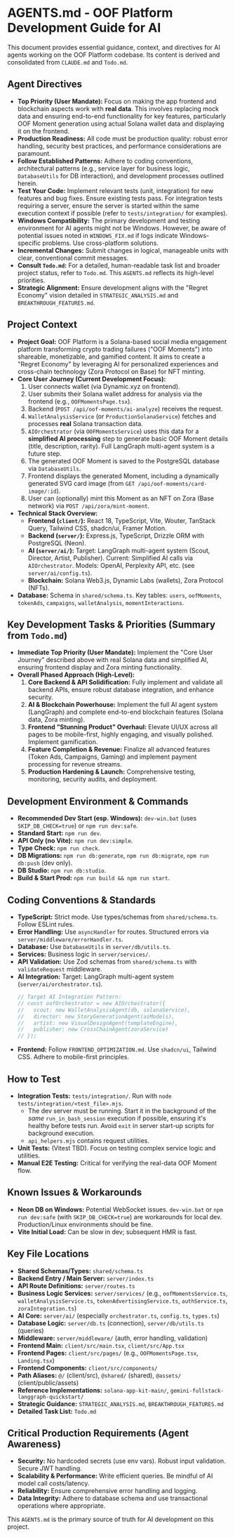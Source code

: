 # AGENTS.md - OOF Platform Development Guide for AI

This document provides essential guidance, context, and directives for AI agents working on the OOF Platform codebase. Its content is derived and consolidated from `CLAUDE.md` and `Todo.md`.

## Agent Directives

*   **Top Priority (User Mandate):** Focus on making the app frontend and blockchain aspects work with **real data**. This involves replacing mock data and ensuring end-to-end functionality for key features, particularly OOF Moment generation using actual Solana wallet data and displaying it on the frontend.
*   **Production Readiness:** All code must be production quality: robust error handling, security best practices, and performance considerations are paramount.
*   **Follow Established Patterns:** Adhere to coding conventions, architectural patterns (e.g., service layer for business logic, `DatabaseUtils` for DB interaction), and development processes outlined herein.
*   **Test Your Code:** Implement relevant tests (unit, integration) for new features and bug fixes. Ensure existing tests pass. For integration tests requiring a server, ensure the server is started within the same execution context if possible (refer to `tests/integration/` for examples).
*   **Windows Compatibility:** The primary development and testing environment for AI agents might not be Windows. However, be aware of potential issues noted in `WINDOWS_FIX.md` if logs indicate Windows-specific problems. Use cross-platform solutions.
*   **Incremental Changes:** Submit changes in logical, manageable units with clear, conventional commit messages.
*   **Consult `Todo.md`:** For a detailed, human-readable task list and broader project status, refer to `Todo.md`. This `AGENTS.md` reflects its high-level priorities.
*   **Strategic Alignment:** Ensure development aligns with the "Regret Economy" vision detailed in `STRATEGIC_ANALYSIS.md` and `BREAKTHROUGH_FEATURES.md`.

## Project Context

*   **Project Goal:** OOF Platform is a Solana-based social media engagement platform transforming crypto trading failures ("OOF Moments") into shareable, monetizable, and gamified content. It aims to create a "Regret Economy" by leveraging AI for personalized experiences and cross-chain technology (Zora Protocol on Base) for NFT minting.
*   **Core User Journey (Current Development Focus):**
    1.  User connects wallet (via Dynamic.xyz on frontend).
    2.  User submits their Solana wallet address for analysis via the frontend (e.g., `OOFMomentsPage.tsx`).
    3.  Backend (`POST /api/oof-moments/ai-analyze`) receives the request.
    4.  `WalletAnalysisService` (or `ProductionSolanaService`) fetches and processes **real** Solana transaction data.
    5.  `AIOrchestrator` (via `OOFMomentsService`) uses this data for a **simplified AI processing** step to generate basic OOF Moment details (title, description, rarity). Full LangGraph multi-agent system is a future step.
    6.  The generated OOF Moment is saved to the PostgreSQL database via `DatabaseUtils`.
    7.  Frontend displays the generated Moment, including a dynamically generated SVG card image (from `GET /api/oof-moments/card-image/:id`).
    8.  User can (optionally) mint this Moment as an NFT on Zora (Base network) via `POST /api/zora/mint-moment`.
*   **Technical Stack Overview:**
    *   **Frontend (`client/`):** React 18, TypeScript, Vite, Wouter, TanStack Query, Tailwind CSS, shadcn/ui, Framer Motion.
    *   **Backend (`server/`):** Express.js, TypeScript, Drizzle ORM with PostgreSQL (Neon).
    *   **AI (`server/ai/`):** Target: LangGraph multi-agent system (Scout, Director, Artist, Publisher). Current: Simplified AI calls via `AIOrchestrator`. Models: OpenAI, Perplexity API, etc. (see `server/ai/config.ts`).
    *   **Blockchain:** Solana Web3.js, Dynamic Labs (wallets), Zora Protocol (NFTs).
*   **Database:** Schema in `shared/schema.ts`. Key tables: `users`, `oofMoments`, `tokenAds`, `campaigns`, `walletAnalysis`, `momentInteractions`.

## Key Development Tasks & Priorities (Summary from `Todo.md`)

*   **Immediate Top Priority (User Mandate):** Implement the "Core User Journey" described above with real Solana data and simplified AI, ensuring frontend display and Zora minting functionality.
*   **Overall Phased Approach (High-Level):**
    1.  **Core Backend & API Solidification:** Fully implement and validate all backend APIs, ensure robust database integration, and enhance security.
    2.  **AI & Blockchain Powerhouse:** Implement the full AI agent system (LangGraph) and complete end-to-end blockchain features (Solana data, Zora minting).
    3.  **Frontend "Stunning Product" Overhaul:** Elevate UI/UX across all pages to be mobile-first, highly engaging, and visually polished. Implement gamification.
    4.  **Feature Completion & Revenue:** Finalize all advanced features (Token Ads, Campaigns, Gaming) and implement payment processing for revenue streams.
    5.  **Production Hardening & Launch:** Comprehensive testing, monitoring, security audits, and deployment.

## Development Environment & Commands

*   **Recommended Dev Start (esp. Windows):** `dev-win.bat` (uses `SKIP_DB_CHECK=true`) or `npm run dev:safe`.
*   **Standard Start:** `npm run dev`.
*   **API Only (no Vite):** `npm run dev:simple`.
*   **Type Check:** `npm run check`.
*   **DB Migrations:** `npm run db:generate`, `npm run db:migrate`, `npm run db:push` (dev only).
*   **DB Studio:** `npm run db:studio`.
*   **Build & Start Prod:** `npm run build && npm run start`.

## Coding Conventions & Standards

*   **TypeScript:** Strict mode. Use types/schemas from `shared/schema.ts`. Follow ESLint rules.
*   **Error Handling:** Use `asyncHandler` for routes. Structured errors via `server/middleware/errorHandler.ts`.
*   **Database:** Use `DatabaseUtils` in `server/db/utils.ts`.
*   **Services:** Business logic in `server/services/`.
*   **API Validation:** Use Zod schemas from `shared/schema.ts` with `validateRequest` middleware.
*   **AI Integration:** Target: LangGraph multi-agent system (`server/ai/orchestrator.ts`).
    ```typescript
    // Target AI Integration Pattern:
    // const oofOrchestrator = new AIOrchestrator({
    //   scout: new WalletAnalysisAgent(db, solanaService),
    //   director: new StoryGenerationAgent(aiModels),
    //   artist: new VisualDesignAgent(templateEngine),
    //   publisher: new CrossChainAgent(zoraService)
    // });
    ```
*   **Frontend:** Follow `FRONTEND_OPTIMIZATION.md`. Use `shadcn/ui`, Tailwind CSS. Adhere to mobile-first principles.

## How to Test

*   **Integration Tests:** `tests/integration/`. Run with `node tests/integration/<test_file>.mjs`.
    *   The dev server must be running. Start it in the background of the *same* `run_in_bash_session` execution if possible, ensuring it's healthy before tests run. Avoid `exit` in server start-up scripts for background execution.
    *   `api_helpers.mjs` contains request utilities.
*   **Unit Tests:** (Vitest TBD). Focus on testing complex service logic and utilities.
*   **Manual E2E Testing:** Critical for verifying the real-data OOF Moment flow.

## Known Issues & Workarounds

*   **Neon DB on Windows:** Potential WebSocket issues. `dev-win.bat` or `npm run dev:safe` (with `SKIP_DB_CHECK=true`) are workarounds for local dev. Production/Linux environments should be fine.
*   **Vite Initial Load:** Can be slow in dev; subsequent HMR is fast.

## Key File Locations

*   **Shared Schemas/Types:** `shared/schema.ts`
*   **Backend Entry / Main Server:** `server/index.ts`
*   **API Route Definitions:** `server/routes.ts`
*   **Business Logic Services:** `server/services/` (e.g., `oofMomentsService.ts`, `walletAnalysisService.ts`, `tokenAdvertisingService.ts`, `authService.ts`, `zoraIntegration.ts`)
*   **AI Core:** `server/ai/` (especially `orchestrator.ts`, `config.ts`, `types.ts`)
*   **Database Logic:** `server/db.ts` (connection), `server/db/utils.ts` (queries)
*   **Middleware:** `server/middleware/` (auth, error handling, validation)
*   **Frontend Main:** `client/src/main.tsx`, `client/src/App.tsx`
*   **Frontend Pages:** `client/src/pages/` (e.g., `OOFMomentsPage.tsx`, `Landing.tsx`)
*   **Frontend Components:** `client/src/components/`
*   **Path Aliases:** `@/` (client/src), `@shared/` (shared), `@assets/` (client/public/assets)
*   **Reference Implementations:** `solana-app-kit-main/`, `gemini-fullstack-langgraph-quickstart/`
*   **Strategic Guidance:** `STRATEGIC_ANALYSIS.md`, `BREAKTHROUGH_FEATURES.md`
*   **Detailed Task List:** `Todo.md`

## Critical Production Requirements (Agent Awareness)

*   **Security:** No hardcoded secrets (use env vars). Robust input validation. Secure JWT handling.
*   **Scalability & Performance:** Write efficient queries. Be mindful of AI model call costs/latency.
*   **Reliability:** Ensure comprehensive error handling and logging.
*   **Data Integrity:** Adhere to database schema and use transactional operations where appropriate.

This `AGENTS.md` is the primary source of truth for AI development on this project.
